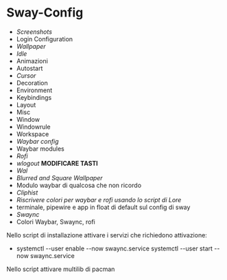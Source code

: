 # Sway-Config

- _Screenshots_
- Login Configuration
- _Wallpaper_
- _Idle_ 
- Animazioni
- Autostart
- _Cursor_
- Decoration
- Environment
- Keybindings
- Layout
- Misc
- Window
- Windowrule
- Workspace
- _Waybar config_ 
- Waybar modules
- _Rofi_
- _wlogout_ **MODIFICARE TASTI**
- _Wal_
- _Blurred and Square Wallpaper_
- Modulo waybar di qualcosa che non ricordo
- _Cliphist_
- _Riscrivere colori per waybar e rofi usando lo script di Lore_
- terminale, pipewire e app in float di default sul config di sway
- _Swaync_
- Colori Waybar, Swaync, rofi


Nello script di installazione attivare i servizi che richiedono attivazione:
- systemctl --user enable --now swaync.service      systemctl --user start --now swaync.service


Nello script attivare multilib di pacman